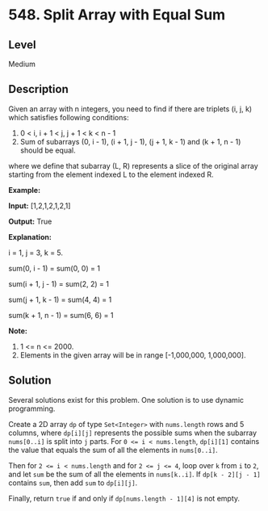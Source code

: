 # 548. Split Array with Equal Sum
## Level
Medium

## Description
Given an array with n integers, you need to find if there are triplets (i, j, k) which satisfies following conditions:

1. 0 < i, i + 1 < j, j + 1 < k < n - 1
2. Sum of subarrays (0, i - 1), (i + 1, j - 1), (j + 1, k - 1) and (k + 1, n - 1) should be equal.

where we define that subarray (L, R) represents a slice of the original array starting from the element indexed L to the element indexed R.

**Example:**

**Input:** [1,2,1,2,1,2,1]

**Output:** True

**Explanation:**

i = 1, j = 3, k = 5. 

sum(0, i - 1) = sum(0, 0) = 1

sum(i + 1, j - 1) = sum(2, 2) = 1

sum(j + 1, k - 1) = sum(4, 4) = 1

sum(k + 1, n - 1) = sum(6, 6) = 1

**Note:**
1. 1 <= n <= 2000.
2. Elements in the given array will be in range [-1,000,000, 1,000,000].

## Solution
Several solutions exist for this problem. One solution is to use dynamic programming.

Create a 2D array `dp` of type `Set<Integer>` with `nums.length` rows and 5 columns, where `dp[i][j]` represents the possible sums when the subarray `nums[0..i]` is split into `j` parts. For `0 <= i < nums.length`, `dp[i][1]` contains the value that equals the sum of all the elements in `nums[0..i]`.

Then for `2 <= i < nums.length` and for `2 <= j <= 4`, loop over `k` from `i` to `2`, and let `sum` be the sum of all the elements in `nums[k..i]`. If `dp[k - 2][j - 1]` contains `sum`, then add `sum` to `dp[i][j]`.

Finally, return `true` if and only if `dp[nums.length - 1][4]` is not empty.
